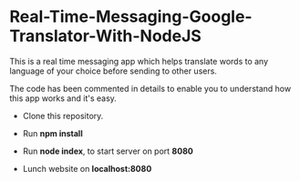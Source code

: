 # Real-Time-Messaging-Google-Translator-With-NodeJS

This is a real time messaging app which helps translate words to any language of your choice before sending to other users.

The code has been commented in details to enable you to understand how this app works and it's easy.

- Clone this repository.

- Run **npm install**

- Run **node index**, to start server on port **8080**

- Lunch website on **localhost:8080**